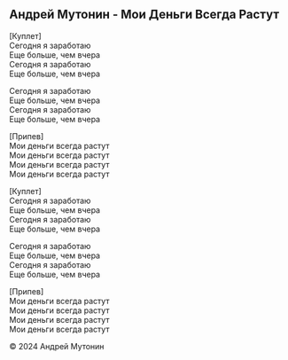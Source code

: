 ## Андрей Мутонин - Мои Деньги Всегда Растут

[Куплет]  
Сегодня я заработаю  
Еще больше, чем вчера  
Сегодня я заработаю  
Еще больше, чем вчера  
  
Сегодня я заработаю  
Еще больше, чем вчера  
Сегодня я заработаю  
Еще больше, чем вчера  
  
[Припев]  
Мои деньги всегда растут  
Мои деньги всегда растут  
Мои деньги всегда растут  
Мои деньги всегда растут  
  
[Куплет]  
Сегодня я заработаю  
Еще больше, чем вчера  
Сегодня я заработаю  
Еще больше, чем вчера  
  
Сегодня я заработаю  
Еще больше, чем вчера  
Сегодня я заработаю  
Еще больше, чем вчера  
  
[Припев]  
Мои деньги всегда растут  
Мои деньги всегда растут  
Мои деньги всегда растут  
Мои деньги всегда растут  
  
  
© 2024 Андрей Мутонин
